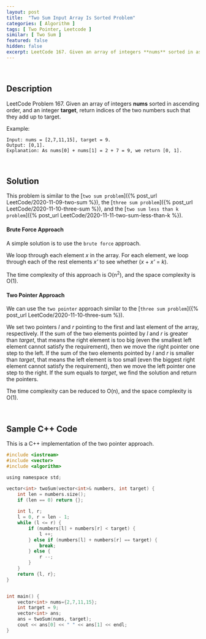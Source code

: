 ```yaml
---
layout: post
title:  "Two Sum Input Array Is Sorted Problem"
categories: [ Algorithm ]
tags: [ Two Pointer, Leetcode ]
similar: [ Two Sum ]
featured: false
hidden: false
excerpt: LeetCode 167. Given an array of integers **nums** sorted in ascending order, and an integer **target**, return indices of the two numbers such that they add up to target.
---
```


<br />

## Description

LeetCode Problem 167. Given an array of integers **nums** sorted in ascending order, and an integer **target**, return indices of the two numbers such that they add up to target.

Example: 
```
Input: nums = [2,7,11,15], target = 9.
Output: [0,1].
Explanation: As nums[0] + nums[1] = 2 + 7 = 9, we return [0, 1].
```

<br />

## Solution

This problem is similar to the [`two sum problem`]({% post_url LeetCode/2020-11-09-two-sum %}), the [`three sum problem`]({% post_url LeetCode/2020-11-10-three-sum %}), and the [`two sum less than k problem`]({% post_url LeetCode/2020-11-11-two-sum-less-than-k %}).

#### Brute Force Approach

A simple solution is to use the `brute force` approach. 

We loop through each element *x* in the array. For each element, 
we loop through each of the rest elements *x'* to see whether (*x* + *x'* = *k*).

The time complexity of this approach is O(n<sup>2</sup>), 
and the space complexity is O(1).


#### Two Pointer Approach

We can use the `two pointer` approach similar to the [`three sum problem`]({% post_url LeetCode/2020-11-10-three-sum %}).

We set two pointers *l* and *r* pointing to the first and last element of the array, respectively. If the sum of the two elements pointed by *l* and *r* is greater than *target*, that means the right element is too big (even the smallest left element cannot satisfy the requirement), then we move the right pointer one step to the left. If the sum of the two elements pointed by *l* and *r* is smaller than *target*, that means the left element is too small (even the biggest right element cannot satisfy the requirement), then we move the left pointer one step to the right. If the sum equals to *target*, we find the solution and return the pointers.

The time complexity can be reduced to O(n), and the space complexity is O(1).

<br />

## Sample C++ Code

This is a C++ implementation of the two pointer approach.

```c
#include <iostream>
#include <vector>
#include <algorithm>

using namespace std;

vector<int> twoSum(vector<int>& numbers, int target) {
    int len = numbers.size();
    if (len == 0) return {};
    
    int l, r;
    l = 0, r = len - 1;
    while (l <= r) {
        if (numbers[l] + numbers[r] < target) {
            l ++;
        } else if (numbers[l] + numbers[r] == target) {
            break;
        } else {
            r --;
        }
    }
    return {l, r};
}


int main() {
    vector<int> nums={2,7,11,15};
    int target = 9;
    vector<int> ans;
    ans = twoSum(nums, target);
    cout << ans[0] << " " << ans[1] << endl;
}
```
